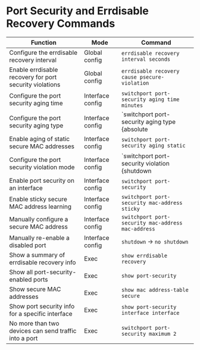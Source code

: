 # Port Security and Errdisable Recovery Commands

| **Function** | **Mode** | **Command** |
|--------------|----------|-------------|
| Configure the errdisable recovery interval | Global config | `errdisable recovery interval seconds` |
| Enable errdisable recovery for port security violations | Global config | `errdisable recovery cause psecure-violation` |
| Configure the port security aging time | Interface config | `switchport port-security aging time minutes` |
| Configure the port security aging type | Interface config | `switchport port-security aging type {absolute | inactivity}` |
| Enable aging of static secure MAC addresses | Interface config | `switchport port-security aging static` |
| Configure the port security violation mode | Interface config | `switchport port-security violation {shutdown | restrict | protect}` |
| Enable port security on an interface | Interface config | `switchport port-security` |
| Enable sticky secure MAC address learning | Interface config | `switchport port-security mac-address sticky` |
| Manually configure a secure MAC address | Interface config | `switchport port-security mac-address mac-address` |
| Manually re-enable a disabled port | Interface config | `shutdown` → `no shutdown` |
| Show a summary of errdisable recovery info | Exec | `show errdisable recovery` |
| Show all port-security-enabled ports | Exec | `show port-security` |
| Show secure MAC addresses | Exec | `show mac address-table secure` |
| Show port security info for a specific interface | Exec | `show port-security interface interface` |
| No more than two devices can send traffic into a port | Exec | `switchport port-security maximum 2` |
